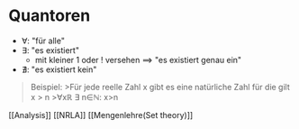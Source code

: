 # Quantoren
+ ∀: "für alle"
+ ∃: "es existiert"
	+ mit kleiner 1 oder ! versehen ==> "es existiert genau ein"
+ ∄: "es existiert kein"
>Beispiel:
	>Für jede reelle Zahl x gibt es eine natürliche Zahl für die gilt x > n 
	>∀xℝ ∃ n∈ℕ: x>n

[[Analysis]] [[NRLA]] [[Mengenlehre(Set theory)]]